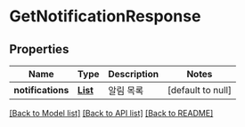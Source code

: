 # GetNotificationResponse

## Properties

| Name              | Type                              | Description | Notes             |
|-------------------|-----------------------------------|-------------|-------------------|
| **notifications** | [**List**](GetNotificationDTO.md) | 알림 목록       | [default to null] |

[[Back to Model list]](../API#documentation-for-models) [[Back to API list]](../API#documentation-for-api-endpoints) [[Back to README]](../API)

